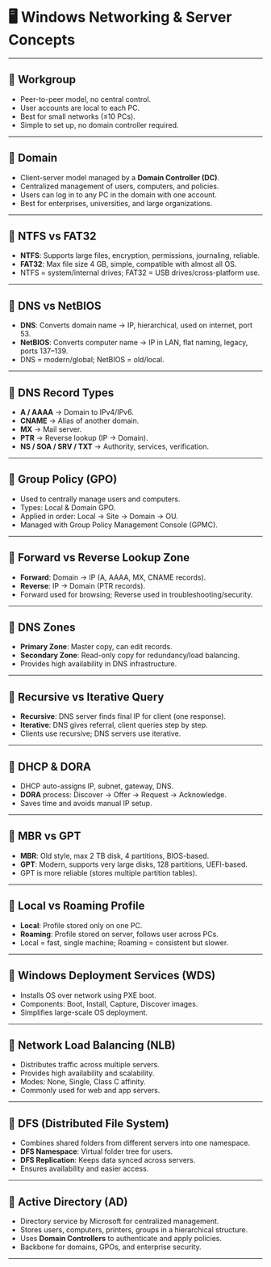 
# 🖥️ Windows Networking & Server Concepts

---

## 🔹 Workgroup
- Peer-to-peer model, no central control.  
- User accounts are local to each PC.  
- Best for small networks (≤10 PCs).  
- Simple to set up, no domain controller required.  

---

## 🔹 Domain
- Client-server model managed by a **Domain Controller (DC)**.  
- Centralized management of users, computers, and policies.  
- Users can log in to any PC in the domain with one account.  
- Best for enterprises, universities, and large organizations.  

---

## 🔹 NTFS vs FAT32
- **NTFS**: Supports large files, encryption, permissions, journaling, reliable.  
- **FAT32**: Max file size 4 GB, simple, compatible with almost all OS.  
- NTFS = system/internal drives; FAT32 = USB drives/cross-platform use.  

---

## 🔹 DNS vs NetBIOS
- **DNS**: Converts domain name → IP, hierarchical, used on internet, port 53.  
- **NetBIOS**: Converts computer name → IP in LAN, flat naming, legacy, ports 137–139.  
- DNS = modern/global; NetBIOS = old/local.  

---

## 🔹 DNS Record Types
- **A / AAAA** → Domain to IPv4/IPv6.  
- **CNAME** → Alias of another domain.  
- **MX** → Mail server.  
- **PTR** → Reverse lookup (IP → Domain).  
- **NS / SOA / SRV / TXT** → Authority, services, verification.  

---

## 🔹 Group Policy (GPO)
- Used to centrally manage users and computers.  
- Types: Local & Domain GPO.  
- Applied in order: Local → Site → Domain → OU.  
- Managed with Group Policy Management Console (GPMC).  

---

## 🔹 Forward vs Reverse Lookup Zone
- **Forward**: Domain → IP (A, AAAA, MX, CNAME records).  
- **Reverse**: IP → Domain (PTR records).  
- Forward used for browsing; Reverse used in troubleshooting/security.  

---

## 🔹 DNS Zones
- **Primary Zone**: Master copy, can edit records.  
- **Secondary Zone**: Read-only copy for redundancy/load balancing.  
- Provides high availability in DNS infrastructure.  

---

## 🔹 Recursive vs Iterative Query
- **Recursive**: DNS server finds final IP for client (one response).  
- **Iterative**: DNS gives referral, client queries step by step.  
- Clients use recursive; DNS servers use iterative.  

---

## 🔹 DHCP & DORA
- DHCP auto-assigns IP, subnet, gateway, DNS.  
- **DORA** process: Discover → Offer → Request → Acknowledge.  
- Saves time and avoids manual IP setup.  

---

## 🔹 MBR vs GPT
- **MBR**: Old style, max 2 TB disk, 4 partitions, BIOS-based.  
- **GPT**: Modern, supports very large disks, 128 partitions, UEFI-based.  
- GPT is more reliable (stores multiple partition tables).  

---

## 🔹 Local vs Roaming Profile
- **Local**: Profile stored only on one PC.  
- **Roaming**: Profile stored on server, follows user across PCs.  
- Local = fast, single machine; Roaming = consistent but slower.  

---

## 🔹 Windows Deployment Services (WDS)
- Installs OS over network using PXE boot.  
- Components: Boot, Install, Capture, Discover images.  
- Simplifies large-scale OS deployment.  

---

## 🔹 Network Load Balancing (NLB)
- Distributes traffic across multiple servers.  
- Provides high availability and scalability.  
- Modes: None, Single, Class C affinity.  
- Commonly used for web and app servers.  

---

## 🔹 DFS (Distributed File System)
- Combines shared folders from different servers into one namespace.  
- **DFS Namespace**: Virtual folder tree for users.  
- **DFS Replication**: Keeps data synced across servers.  
- Ensures availability and easier access.  

---

## 🔹 Active Directory (AD)
- Directory service by Microsoft for centralized management.  
- Stores users, computers, printers, groups in a hierarchical structure.  
- Uses **Domain Controllers** to authenticate and apply policies.  
- Backbone for domains, GPOs, and enterprise security.  

---
```
